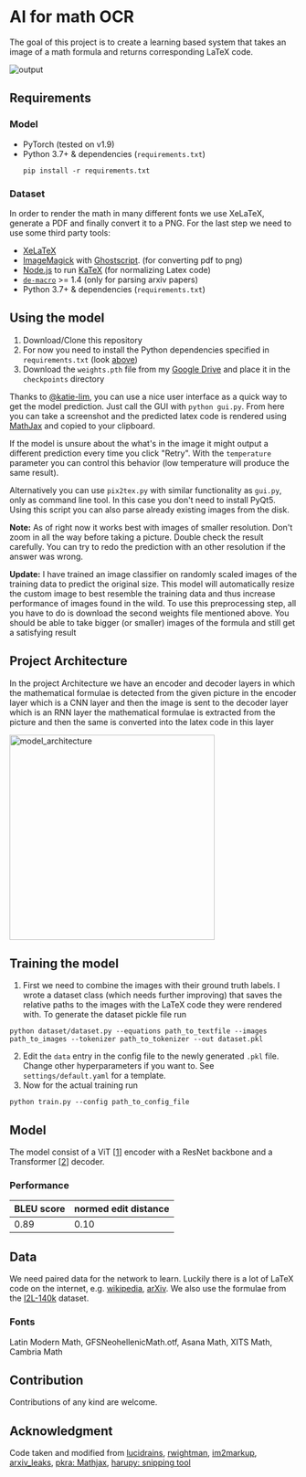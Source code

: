 # AI for math OCR
The goal of this project is to create a learning based system that takes an image of a math formula and returns corresponding LaTeX code. 

![output](https://user-images.githubusercontent.com/86455215/137102333-cb128753-1607-4c17-b1e9-e0d0276286d9.gif)

## Requirements
### Model
* PyTorch (tested on v1.9)
* Python 3.7+ & dependencies (`requirements.txt`)
  ```
  pip install -r requirements.txt
  ```
### Dataset
In order to render the math in many different fonts we use  XeLaTeX, generate a PDF and finally convert it to a PNG. For the last step we need to use some third party tools: 
* [XeLaTeX](https://www.ctan.org/pkg/xetex)
* [ImageMagick](https://imagemagick.org/) with [Ghostscript](https://www.ghostscript.com/index.html). (for converting pdf to png)
* [Node.js](https://nodejs.org/) to run [KaTeX](https://github.com/KaTeX/KaTeX) (for normalizing Latex code)
* [`de-macro`](https://www.ctan.org/pkg/de-macro) >= 1.4 (only for parsing arxiv papers)
* Python 3.7+ & dependencies (`requirements.txt`)

## Using the model
1. Download/Clone this repository
2. For now you need to install the Python dependencies specified in `requirements.txt` (look [above](#Requirements))
3. Download the `weights.pth` file from my [Google Drive](https://drive.google.com/drive/folders/1DVpyHQIqF-lbeHJ6MAzCHC68pIDb5-po?usp=sharing) and place it in the `checkpoints` directory

Thanks to [@katie-lim](https://github.com/katie-lim), you can use a nice user interface as a quick way to get the model prediction. Just call the GUI with `python gui.py`. From here you can take a screenshot and the predicted latex code is rendered using [MathJax](https://www.mathjax.org/) and copied to your clipboard.

If the model is unsure about the what's in the image it might output a different prediction every time you click "Retry". With the `temperature` parameter you can control this behavior (low temperature will produce the same result).

Alternatively you can use `pix2tex.py` with similar functionality as `gui.py`, only as command line tool. In this case you don't need to install PyQt5. Using this script you can also parse already existing images from the disk.

**Note:** As of right now it works best with images of smaller resolution. Don't zoom in all the way before taking a picture. Double check the result carefully. You can try to redo the prediction with an other resolution if the answer was wrong.

**Update:** I have trained an image classifier on randomly scaled images of the training data to predict the original size.
This model will automatically resize the custom image to best resemble the training data and thus increase performance of images found in the wild. To use this preprocessing step, all you have to do is download the second weights file mentioned above. You should be able to take bigger (or smaller) images of the formula and still get a satisfying result


## Project Architecture
In the project Architecture we have an encoder and decoder layers in which the mathematical formulae is detected from the given picture in the encoder layer which is a CNN layer and then the image is sent to the decoder layer which is an RNN layer the mathematical formulae is extracted from the picture and then the same is converted into the latex code in this layer

<img width="359" alt="model_architecture" src="https://user-images.githubusercontent.com/86455215/137071465-428f236c-3aa6-4d47-a930-f9337f857703.png">



## Training the model
1. First we need to combine the images with their ground truth labels. I wrote a dataset class (which needs further improving) that saves the relative paths to the images with the LaTeX code they were rendered with. To generate the dataset pickle file run 

```
python dataset/dataset.py --equations path_to_textfile --images path_to_images --tokenizer path_to_tokenizer --out dataset.pkl
```


2. Edit the `data` entry in the config file to the newly generated `.pkl` file. Change other hyperparameters if you want to. See `settings/default.yaml` for a template.
3. Now for the actual training run 
```
python train.py --config path_to_config_file
```


## Model
The model consist of a ViT [[1](#References)] encoder with a ResNet backbone and a Transformer [[2](#References)] decoder.

### Performance
| BLEU score | normed edit distance |
| ---------- | -------------------- |
| 0.89       | 0.10                 |

## Data
We need paired data for the network to learn. Luckily there is a lot of LaTeX code on the internet, e.g. [wikipedia](www.wikipedia.org), [arXiv](www.arxiv.org). We also use the formulae from the [I2L-140k](https://paperswithcode.com/paper/teaching-machines-to-code-neural-markup) dataset.

### Fonts
Latin Modern Math, GFSNeohellenicMath.otf, Asana Math, XITS Math, Cambria Math

## Contribution
Contributions of any kind are welcome.

## Acknowledgment
Code taken and modified from [lucidrains](https://github.com/lucidrains), [rwightman](https://github.com/rwightman/pytorch-image-models), [im2markup](https://github.com/harvardnlp/im2markup), [arxiv_leaks](https://github.com/soskek/arxiv_leaks), [pkra: Mathjax](https://github.com/pkra/MathJax-single-file), [harupy: snipping tool](https://github.com/harupy/snipping-tool)

